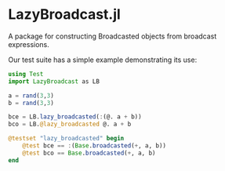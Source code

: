 # LazyBroadcast.jl

A package for constructing Broadcasted objects from broadcast expressions.

Our test suite has a simple example demonstrating its use:

```julia
using Test
import LazyBroadcast as LB

a = rand(3,3)
b = rand(3,3)

bce = LB.lazy_broadcasted(:(@. a + b))
bco = LB.@lazy_broadcasted @. a + b

@testset "lazy_broadcasted" begin
    @test bce == :(Base.broadcasted(+, a, b))
    @test bco == Base.broadcasted(+, a, b)
end
```